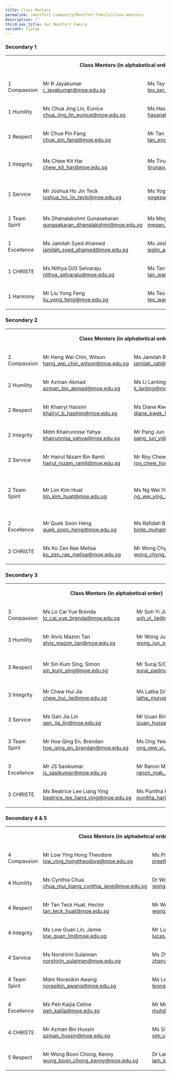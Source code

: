 ```yaml
---
title: Class Mentors
permalink: /montfort-community/Montfort-Family/class-mentors/
description: ""
third_nav_title: Our Montfort Family
variant: tiptap
---
```

<h3>Secondary 1</h3>
<table style="minWidth: 100px">
<colgroup>
<col>
<col>
<col>
<col>
</colgroup>
<tbody>
<tr>
<th rowspan="1" colspan="3">
<p>Class Mentors (in alphabetical order)</p>
</th>
<th rowspan="1" colspan="1">
<p></p>
</th>
</tr>
<tr>
<td rowspan="1" colspan="1">
<p>1 Compassion</p>
</td>
<td rowspan="1" colspan="1">
<p>Mr R Jayakumar
<br><a href="mailto:r_jayakumar@moe.edu.sg" rel="noopener noreferrer nofollow" target="_blank">r_jayakumar@moe.edu.sg</a>
</p>
</td>
<td rowspan="1" colspan="1">
<p>Ms Tey Ser Ling
<br><a href="mailto:tey_ser_ling@moe.edu.sg" rel="noopener noreferrer nofollow" target="_blank">tey_ser_ling@moe.edu.sg</a>
</p>
</td>
<td rowspan="1" colspan="1">
<p></p>
</td>
</tr>
<tr>
<td rowspan="1" colspan="1">
<p>1 Humility</p>
</td>
<td rowspan="1" colspan="1">
<p>Ms Chua Jing Lin, Eunice
<br><a href="mailto:chua_jing_lin_eunice@moe.edu.sg" rel="noopener noreferrer nofollow" target="_blank">chua_jing_lin_eunice@moe.edu.sg</a>
</p>
</td>
<td rowspan="1" colspan="1">
<p>Ms Hasanah Binte Hassan
<br><a href="mailto:hasanah_hassan@moe.edu.sg" rel="noopener noreferrer nofollow" target="_blank">hasanah_hassan@moe.edu.sg</a>
</p>
</td>
<td rowspan="1" colspan="1">
<p></p>
</td>
</tr>
<tr>
<td rowspan="1" colspan="1">
<p>1 Respect</p>
</td>
<td rowspan="1" colspan="1">
<p>Mr Chue Pin Fang
<br><a href="mailto:chue_pin_fang@moe.edu.sg" rel="noopener noreferrer nofollow" target="_blank">chue_pin_fang@moe.edu.sg</a>
</p>
</td>
<td rowspan="1" colspan="1">
<p>Mr Tan Eng Hwee
<br><a href="mailto:tan_eng_hwee@moe.edu.sg" rel="noopener noreferrer nofollow" target="_blank">tan_eng_hwee@moe.edu.sg</a>
</p>
</td>
<td rowspan="1" colspan="1">
<p></p>
</td>
</tr>
<tr>
<td rowspan="1" colspan="1">
<p>1 Integrity</p>
</td>
<td rowspan="1" colspan="1">
<p>Ms Chew Kit Har
<br><a href="mailto:chew_kit_har@moe.edu.sg" rel="noopener noreferrer nofollow" target="_blank">chew_kit_har@moe.edu.sg</a>
</p>
</td>
<td rowspan="1" colspan="1">
<p>Ms Tirunavukkarasu Poongodi
<br><a href="mailto:tirunavukkarasu_poongodi@moe.edu.sg" rel="noopener noreferrer nofollow" target="_blank">tirunavukkarasu_poongodi@moe.edu.sg</a>
</p>
</td>
<td rowspan="1" colspan="1">
<p>Mrs Tan-Sin Li Huang</p>
<p><a href="mailto:sin_li_huang_a@moe.edu.sg" rel="noopener noreferrer nofollow" target="_blank">sin_li_huang_a@moe.edu.sg</a>
</p>
</td>
</tr>
<tr>
<td rowspan="1" colspan="1">
<p>1 Service</p>
</td>
<td rowspan="1" colspan="1">
<p>Mr Joshua Ho Jin Teck
<br><a href="mailto:joshua_ho_jin_teck@moe.edu.sg" rel="noopener noreferrer nofollow" target="_blank">joshua_ho_jin_teck@moe.edu.sg</a>
</p>
</td>
<td rowspan="1" colspan="1">
<p>Ms Yogeswari Elangovan
<br><a href="mailto:yogeswari_elangovan@moe.edu.sg" rel="noopener noreferrer nofollow" target="_blank">yogeswari_elangovan@moe.edu.sg</a>
</p>
</td>
<td rowspan="1" colspan="1">
<p>Mr Lim Tze Hee</p>
<p><a href="mailto:lim_tze_hee@moe.edu.sg" rel="noopener noreferrer nofollow" target="_blank">lim_tze_hee@moe.edu.sg</a>
</p>
</td>
</tr>
<tr>
<td rowspan="1" colspan="1">
<p>1 Team Spirit</p>
</td>
<td rowspan="1" colspan="1">
<p>Ms Dhanalakshmi Gunasekaran
<br><a href="mailto:gunasekaran_dhanalakshmi@moe.edu.sg" rel="noopener noreferrer nofollow" target="_blank">gunasekaran_dhanalakshmi@moe.edu.sg</a>
</p>
</td>
<td rowspan="1" colspan="1">
<p>Ms Megan Tan Shu Ning
<br><a href="mailto:megan_tan_shu_ning@moe.edu.sg" rel="noopener noreferrer nofollow" target="_blank">megan_tan_shu_ning@moe.edu.sg</a>
</p>
</td>
<td rowspan="1" colspan="1">
<p>Ms Zureny Ibrahim</p>
</td>
</tr>
<tr>
<td rowspan="1" colspan="1">
<p>1 Excellence</p>
</td>
<td rowspan="1" colspan="1">
<p>Ms Jamilah Syed Ahamed <a href="mailto:jamilah_syed_ahamed@moe.edu.sg" rel="noopener noreferrer nofollow" target="_blank">jamilah_syed_ahamed@moe.edu.sg</a>
</p>
</td>
<td rowspan="1" colspan="1">
<p>Ms Jeslin Ang Hui Min
<br><a href="mailto:jeslin_ang_hui_min@moe.edu.sg" rel="noopener noreferrer nofollow" target="_blank">jeslin_ang_hui_min@moe.edu.sg</a>
</p>
</td>
<td rowspan="1" colspan="1">
<p></p>
</td>
</tr>
<tr>
<td rowspan="1" colspan="1">
<p>1 CHRISTE</p>
</td>
<td rowspan="1" colspan="1">
<p>Ms Nithya D/O Selvaraju
<br><a href="mailto:nithya_selvaraju@moe.edu.sg" rel="noopener noreferrer nofollow" target="_blank">nithya_selvaraju@moe.edu.sg</a>
</p>
</td>
<td rowspan="1" colspan="1">
<p>Ms Tan Wan Sim
<br><a href="mailto:tan_wan_sim_a@moe.edu.sg" rel="noopener noreferrer nofollow" target="_blank">tan_wan_sim_a@moe.edu.sg</a>
</p>
</td>
<td rowspan="1" colspan="1">
<p>Ms Lim Xi, Morgan
<br><a href="mailto:lim_xi_morgan@moe.edu.sg" rel="noopener noreferrer nofollow" target="_blank">lim_xi_morgan@moe.edu.sg</a>
</p>
</td>
</tr>
<tr>
<td rowspan="1" colspan="1">
<p>1 Harmony</p>
</td>
<td rowspan="1" colspan="1">
<p>Mr Liu Yong Feng
<br><a href="mailto:liu_yong_feng@moe.edu.sg" rel="noopener noreferrer nofollow" target="_blank">liu_yong_feng@moe.edu.sg</a>
</p>
</td>
<td rowspan="1" colspan="1">
<p>Ms Teo Wan Lin
<br><a href="mailto:teo_wan_lin@moe.edu.sg" rel="noopener noreferrer nofollow" target="_blank">teo_wan_lin@moe.edu.sg</a>
</p>
</td>
<td rowspan="1" colspan="1">
<p>Ms Regunathan Niveda
<br><a href="mailto:regunathan_niveda@moe.edu.sg" rel="noopener noreferrer nofollow" target="_blank">regunathan_niveda@moe.edu.sg</a>
</p>
</td>
</tr>
</tbody>
</table>
<h3>Secondary 2</h3>
<table style="minWidth: 100px">
<colgroup>
<col>
<col>
<col>
<col>
</colgroup>
<tbody>
<tr>
<th rowspan="1" colspan="3">
<p>Class Mentors (in alphabetical order)</p>
</th>
<th rowspan="1" colspan="1">
<p></p>
</th>
</tr>
<tr>
<td rowspan="1" colspan="1">
<p>2 Compassion</p>
</td>
<td rowspan="1" colspan="1">
<p>Mr Heng Wei Chin, Wilson
<br><a href="mailto:heng_wei_chin_wilson@moe.edu.sg" rel="noopener noreferrer nofollow" target="_blank">heng_wei_chin_wilson@moe.edu.sg</a>
</p>
</td>
<td rowspan="1" colspan="1">
<p>Ms Jamilah Bte Rati
<br><a href="mailto:jamilah_rati@moe.edu.sg" rel="noopener noreferrer nofollow" target="_blank">jamilah_rati@moe.edu.sg</a>
</p>
</td>
<td rowspan="1" colspan="1">
<p>Mr Kwok Kar Hou Matthew
<br><a href="mailto:kwok_kar_hou_mathew@moe.edu.sg" rel="noopener noreferrer nofollow" target="_blank">kwok_kar_hou_mathew@moe.edu.sg</a>
</p>
</td>
</tr>
<tr>
<td rowspan="1" colspan="1">
<p>2 Humility</p>
</td>
<td rowspan="1" colspan="1">
<p>Mr Azman Akmad
<br><a href="mailto:azman_bin_akmad@moe.edu.sg" rel="noopener noreferrer nofollow" target="_blank">azman_bin_akmad@moe.edu.sg</a>
</p>
</td>
<td rowspan="1" colspan="1">
<p>Ms Li Lanting
<br><a href="mailto:li_lanting@moe.edu.sg" rel="noopener noreferrer nofollow" target="_blank">li_lanting@moe.edu.sg</a>
</p>
</td>
<td rowspan="1" colspan="1">
<p></p>
</td>
</tr>
<tr>
<td rowspan="1" colspan="1">
<p>2 Respect</p>
</td>
<td rowspan="1" colspan="1">
<p>Mr Khairyl Hassim <a href="mailto:khairyl_b_hashim@moe.edu.sg" rel="noopener noreferrer nofollow" target="_blank">khairyl_b_hashim@moe.edu.sg</a>
</p>
</td>
<td rowspan="1" colspan="1">
<p>Ms Diane Kwek Kheng Hwee
<br><a href="mailto:diane_kwek_kheng_hwee@moe.edu.sg" rel="noopener noreferrer nofollow" target="_blank">diane_kwek_kheng_hwee@moe.edu.sg</a>
</p>
</td>
<td rowspan="1" colspan="1">
<p></p>
</td>
</tr>
<tr>
<td rowspan="1" colspan="1">
<p>2 Integrity</p>
</td>
<td rowspan="1" colspan="1">
<p>Mdm Khairunnisa Yahya
<br><a href="mailto:khairunnisa_yahya@moe.edu.sg" rel="noopener noreferrer nofollow" target="_blank">khairunnisa_yahya@moe.edu.sg</a>
</p>
</td>
<td rowspan="1" colspan="1">
<p>Mr Pang Jun Yi
<br><a href="mailto:pang_jun_yi@moe.edu.sg" rel="noopener noreferrer nofollow" target="_blank">pang_jun_yi@moe.edu.sg</a>
</p>
</td>
<td rowspan="1" colspan="1">
<p></p>
</td>
</tr>
<tr>
<td rowspan="1" colspan="1">
<p>2 Service</p>
</td>
<td rowspan="1" colspan="1">
<p>Mr Hairul Nizam Bin Ramli
<br><a href="mailto:hairul_nizam_ramli@moe.edu.sg" rel="noopener noreferrer nofollow" target="_blank">hairul_nizam_ramli@moe.edu.sg</a>
</p>
</td>
<td rowspan="1" colspan="1">
<p>Mr Roy Chew Hock Wu
<br><a href="mailto:roy_chew_hock_wu@moe.edu.sg" rel="noopener noreferrer nofollow" target="_blank">roy_chew_hock_wu@moe.edu.sg</a>
</p>
</td>
<td rowspan="1" colspan="1">
<p></p>
</td>
</tr>
<tr>
<td rowspan="1" colspan="1">
<p>2 Team Spirit</p>
</td>
<td rowspan="1" colspan="1">
<p>Mr Lim Kim Huat
<br><a href="mailto:lim_kim_huat@moe.edu.sg" rel="noopener noreferrer nofollow" target="_blank">lim_kim_huat@moe.edu.sg</a>
</p>
</td>
<td rowspan="1" colspan="1">
<p>Ms Ng Wei Ying
<br><a href="mailto:ng_wei_ying_a@moe.edu.sg" rel="noopener noreferrer nofollow" target="_blank">ng_wei_ying_a@moe.edu.sg</a>
</p>
</td>
<td rowspan="1" colspan="1">
<p>Ms Lalitha d/o Ramasamy</p>
<p>(Mrs Gunasagaran)</p>
<p><a href="mailto:gunasagaran_a@moe.edu.sg" rel="noopener noreferrer nofollow" target="_blank">gunasagaran_a@moe.edu.sg</a>
</p>
</td>
</tr>
<tr>
<td rowspan="1" colspan="1">
<p>2 Excellence</p>
</td>
<td rowspan="1" colspan="1">
<p>Mr Quek Soon Heng
<br><a href="mailto:quek_soon_heng@moe.edu.sg" rel="noopener noreferrer nofollow" target="_blank">quek_soon_heng@moe.edu.sg</a>
</p>
</td>
<td rowspan="1" colspan="1">
<p>Ms Rafidah Bte Muhammad Nasir
<br><a href="mailto:binte_muhammad_nasir_rafidah@moe.edu.sg" rel="noopener noreferrer nofollow" target="_blank">binte_muhammad_nasir_rafidah@moe.edu.sg</a>
</p>
</td>
<td rowspan="1" colspan="1">
<p>Ms Agnes David <a href="mailto:agnes_david@moe.edu.sg" rel="noopener noreferrer nofollow" target="_blank">agnes_david@moe.edu.sg</a>
</p>
</td>
</tr>
<tr>
<td rowspan="1" colspan="1">
<p>2 CHRISTE</p>
</td>
<td rowspan="1" colspan="1">
<p>Ms Ko Zen Rae Melisa
<br><a href="mailto:ko_zen_rae_melisa@moe.edu.sg" rel="noopener noreferrer nofollow" target="_blank">ko_zen_rae_melisa@moe.edu.sg</a>
</p>
</td>
<td rowspan="1" colspan="1">
<p>Mr Wong Chyng Shiau Kenny
<br><a href="mailto:wong_chyng_shiau@moe.edu.sg" rel="noopener noreferrer nofollow" target="_blank">wong_chyng_shiau@moe.edu.sg</a>
</p>
</td>
<td rowspan="1" colspan="1">
<p>Ms Nurul Aqilah Binte Minhaj
<br><a href="mailto:nurul_aqilah_minhaj@moe.edu.sg" rel="noopener noreferrer nofollow" target="_blank">nurul_aqilah_minhaj@moe.edu.sg</a>
</p>
</td>
</tr>
</tbody>
</table>
<h3>Secondary 3</h3>
<table style="minWidth: 100px">
<colgroup>
<col>
<col>
<col>
<col>
</colgroup>
<tbody>
<tr>
<th rowspan="1" colspan="3">
<p>Class Mentors (in alphabetical order)</p>
</th>
<th rowspan="1" colspan="1">
<p></p>
</th>
</tr>
<tr>
<td rowspan="1" colspan="1">
<p>3 Compassion</p>
</td>
<td rowspan="1" colspan="1">
<p>Ms Lo Cai Yue Brenda
<br><a href="mailto:lo_cai_yue_brenda@moe.edu.sg" rel="noopener noreferrer nofollow" target="_blank">lo_cai_yue_brenda@moe.edu.sg</a>
</p>
</td>
<td rowspan="1" colspan="1">
<p>Mr Soh Yi Jie
<br><a href="mailto:soh_yi_jie@moe.edu.sg" rel="noopener noreferrer nofollow" target="_blank">soh_yi_jie@moe.edu.sg</a>
</p>
</td>
<td rowspan="1" colspan="1">
<p></p>
</td>
</tr>
<tr>
<td rowspan="1" colspan="1">
<p>3 Humility</p>
</td>
<td rowspan="1" colspan="1">
<p>Mr Alvis Mazon Tan
<br><a href="mailto:alvis_mazon_tan@moe.edu.sg" rel="noopener noreferrer nofollow" target="_blank">alvis_mazon_tan@moe.edu.sg</a>
</p>
</td>
<td rowspan="1" colspan="1">
<p>Mr Wong Jun Pei, Nicholas
<br><a href="mailto:wong_jun_pei_nicholas@moe.edu.sg" rel="noopener noreferrer nofollow" target="_blank">wong_jun_pei_nicholas@moe.edu.sg</a>
</p>
</td>
<td rowspan="1" colspan="1">
<p>Ms Bose Sayori
<br><a href="mailto:sayori_bose@moe.edu.sg" rel="noopener noreferrer nofollow" target="_blank">sayori_bose@moe.edu.sg</a>
</p>
</td>
</tr>
<tr>
<td rowspan="1" colspan="1">
<p>3 Respect</p>
</td>
<td rowspan="1" colspan="1">
<p>Mr Sin Kum Sing, Simon
<br><a href="mailto:sin_kum_sing@moe.edu.sg" rel="noopener noreferrer nofollow" target="_blank">sin_kum_sing@moe.edu.sg</a>
</p>
</td>
<td rowspan="1" colspan="1">
<p>Mr Suraj S/O Padman
<br><a href="mailto:suraj_padman@moe.edu.sg" rel="noopener noreferrer nofollow" target="_blank">suraj_padman@moe.edu.sg</a>
</p>
</td>
<td rowspan="1" colspan="1">
<p>Mr Azahar Bin Mohamed</p>
<p><a href="mailto:azahar_mohamed@moe.edu.sg" rel="noopener noreferrer nofollow" target="_blank">azahar_mohamed@moe.edu.sg</a>
</p>
</td>
</tr>
<tr>
<td rowspan="1" colspan="1">
<p>3 Integrity</p>
</td>
<td rowspan="1" colspan="1">
<p>Mr Chew Hui Jie
<br><a href="mailto:chew_hui_jie@moe.edu.sg" rel="noopener noreferrer nofollow" target="_blank">chew_hui_jie@moe.edu.sg</a>
</p>
</td>
<td rowspan="1" colspan="1">
<p>Ms Latha D/O Murugiah
<br><a href="mailto:latha_murugiah@moe.edu.sg" rel="noopener noreferrer nofollow" target="_blank">latha_murugiah@moe.edu.sg</a>
</p>
</td>
<td rowspan="1" colspan="1">
<p></p>
</td>
</tr>
<tr>
<td rowspan="1" colspan="1">
<p>3 Service</p>
</td>
<td rowspan="1" colspan="1">
<p>Ms Gan Jia Lin
<br><a href="mailto:gan_jia_lin@moe.edu.sg" rel="noopener noreferrer nofollow" target="_blank">gan_jia_lin@moe.edu.sg</a>
</p>
</td>
<td rowspan="1" colspan="1">
<p>Mr Izuan Bin Hussain Bagarib
<br><a href="mailto:izuan_hussain_bagarib@moe.edu.sg" rel="noopener noreferrer nofollow" target="_blank">izuan_hussain_bagarib@moe.edu.sg</a>
</p>
</td>
<td rowspan="1" colspan="1">
<p>Mr Soo Kwok Wah <a href="mailto:soo_kwok_wah@moe.edu.sg" rel="noopener noreferrer nofollow" target="_blank">soo_kwok_wah@moe.edu.sg</a>
</p>
</td>
</tr>
<tr>
<td rowspan="1" colspan="1">
<p>3 Team Spirit</p>
</td>
<td rowspan="1" colspan="1">
<p>Mr Hoe Qing En, Brendan
<br><a href="mailto:hoe_qing_en_brendan@moe.edu.sg" rel="noopener noreferrer nofollow" target="_blank">hoe_qing_en_brendan@moe.edu.sg</a>
</p>
</td>
<td rowspan="1" colspan="1">
<p>Ms Ong Yew Yi Eve
<br><a href="mailto:ong_yew_yi_eve@moe.edu.sg" rel="noopener noreferrer nofollow" target="_blank">ong_yew_yi_eve@moe.edu.sg</a>
</p>
</td>
<td rowspan="1" colspan="1">
<p>Mr Michael Kek <a href="mailto:kek_liok_ken@moe.edu.sg" rel="noopener noreferrer nofollow" target="_blank">kek_liok_ken@moe.edu.sg</a>
</p>
</td>
</tr>
<tr>
<td rowspan="1" colspan="1">
<p>3 Excellence</p>
</td>
<td rowspan="1" colspan="1">
<p>Mr JS Sasikumar
<br><a href="mailto:js_sasikumar@moe.edu.sg" rel="noopener noreferrer nofollow" target="_blank">js_sasikumar@moe.edu.sg</a>
</p>
</td>
<td rowspan="1" colspan="1">
<p>Mr Ranon Mak Enhao
<br><a href="mailto:ranon_mak_enhao@moe.edu.sg" rel="noopener noreferrer nofollow" target="_blank">ranon_mak_enhao@moe.edu.sg</a>
</p>
</td>
<td rowspan="1" colspan="1">
<p>Ms Zhong Xiaomei <a href="mailto:zhong_xiaomei@moe.edu.sg" rel="noopener noreferrer nofollow" target="_blank">zhong_xiaomei@moe.edu.sg</a>
</p>
</td>
</tr>
<tr>
<td rowspan="1" colspan="1">
<p>3 CHRISTE</p>
</td>
<td rowspan="1" colspan="1">
<p>Ms Beatrice Lee Liang Ying
<br><a href="mailto:beatrice_lee_liang_ying@moe.edu.sg" rel="noopener noreferrer nofollow" target="_blank">beatrice_lee_liang_ying@moe.edu.sg</a>
</p>
<p></p>
</td>
<td rowspan="1" colspan="1">
<p>Ms Punitha Haridas
<br><a href="mailto:punitha_haridas@moe.edu.sg" rel="noopener noreferrer nofollow" target="_blank">punitha_haridas@moe.edu.sg</a>
</p>
</td>
<td rowspan="1" colspan="1">
<p></p>
</td>
</tr>
</tbody>
</table>
<h3>Secondary 4 &amp; 5</h3>
<table style="minWidth: 75px">
<colgroup>
<col>
<col>
<col>
</colgroup>
<tbody>
<tr>
<th rowspan="1" colspan="3">
<p>Class Mentors (in alphabetical order)</p>
</th>
</tr>
<tr>
<td rowspan="1" colspan="1">
<p>4 Compassion</p>
</td>
<td rowspan="1" colspan="1">
<p>Mr Low Ying Hong Theodore
<br><a href="mailto:low_ying_hongtheodore@moe.edu.sg" rel="noopener noreferrer nofollow" target="_blank">low_ying_hongtheodore@moe.edu.sg</a>
</p>
</td>
<td rowspan="1" colspan="1">
<p>Ms Preetha d/o Preklathan
<br><a href="mailto:preetha_preklathan@moe.edu.sg" rel="noopener noreferrer nofollow" target="_blank">preetha_preklathan@moe.edu.sg</a>
</p>
</td>
</tr>
<tr>
<td rowspan="1" colspan="1">
<p>4 Humility</p>
</td>
<td rowspan="1" colspan="1">
<p>Ms Cynthia Chua
<br><a href="mailto:chua_mui_kiang_cynthia_jane@moe.edu.sg" rel="noopener noreferrer nofollow" target="_blank">chua_mui_kiang_cynthia_jane@moe.edu.sg</a>
</p>
</td>
<td rowspan="1" colspan="1">
<p>Dr Wong De Wei, Shawn
<br><a href="mailto:wong_de_wei_shawn@moe.edu.sg" rel="noopener noreferrer nofollow" target="_blank">wong_de_wei_shawn@moe.edu.sg</a>
</p>
</td>
</tr>
<tr>
<td rowspan="1" colspan="1">
<p>4 Respect</p>
</td>
<td rowspan="1" colspan="1">
<p>Mr Tan Teck Huat, Hector
<br><a href="mailto:tan_teck_huat@moe.edu.sg" rel="noopener noreferrer nofollow" target="_blank">tan_teck_huat@moe.edu.sg</a>
</p>
</td>
<td rowspan="1" colspan="1">
<p>Mr Wong Yong Zhao Caleb
<br><a href="mailto:wong_yong_zhao_caleb@moe.edu.sg" rel="noopener noreferrer nofollow" target="_blank">wong_yong_zhao_caleb@moe.edu.sg</a>
</p>
</td>
</tr>
<tr>
<td rowspan="1" colspan="1">
<p>4 Integrity</p>
</td>
<td rowspan="1" colspan="1">
<p>Ms Low Guan Lin, Jamie
<br><a href="mailto:low_guan_lin@moe.edu.sg" rel="noopener noreferrer nofollow" target="_blank">low_guan_lin@moe.edu.sg</a>
</p>
</td>
<td rowspan="1" colspan="1">
<p>Mr Lucas Tang An Sheng
<br><a href="mailto:lucas_tang_an_sheng@moe.edu.sg" rel="noopener noreferrer nofollow" target="_blank">lucas_tang_an_sheng@moe.edu.sg</a>
</p>
</td>
</tr>
<tr>
<td rowspan="1" colspan="1">
<p>4 Service</p>
</td>
<td rowspan="1" colspan="1">
<p>Ms Norshirin Sulaiman
<br><a href="mailto:norshirin_sulaiman@moe.edu.sg" rel="noopener noreferrer nofollow" target="_blank">norshirin_sulaiman@moe.edu.sg</a>
</p>
</td>
<td rowspan="1" colspan="1">
<p>Ms Zhang Wenjie
<br><a href="mailto:zhang_wenjie@moe.edu.sg" rel="noopener noreferrer nofollow" target="_blank">zhang_wenjie@moe.edu.sg</a>
</p>
</td>
</tr>
<tr>
<td rowspan="1" colspan="1">
<p>4 Team Spirit</p>
</td>
<td rowspan="1" colspan="1">
<p>Mdm Norasikin Awang
<br><a href="mailto:norasikin_awang@moe.edu.sg" rel="noopener noreferrer nofollow" target="_blank">norasikin_awang@moe.edu.sg</a>
</p>
</td>
<td rowspan="1" colspan="1">
<p>Ms Leong Kar Wai, Karen
<br><a href="mailto:leong_kar_wai_karen@moe.edu.sg" rel="noopener noreferrer nofollow" target="_blank">leong_kar_wai_karen@moe.edu.sg</a>
</p>
</td>
</tr>
<tr>
<td rowspan="1" colspan="1">
<p>4 Excellence</p>
</td>
<td rowspan="1" colspan="1">
<p>Ms Peh Kaijia Celine
<br><a href="mailto:peh_kaijia@moe.edu.sg" rel="noopener noreferrer nofollow" target="_blank">peh_kaijia@moe.edu.sg</a>
</p>
</td>
<td rowspan="1" colspan="1">
<p>Mr Muhammad Idris Bin Anwar
<br><a href="mailto:muhd_idris_anwar@moe.edu.sg" rel="noopener noreferrer nofollow" target="_blank">muhd_idris_anwar@moe.edu.sg</a>
</p>
</td>
</tr>
<tr>
<td rowspan="1" colspan="1">
<p>4 CHRISTE</p>
</td>
<td rowspan="1" colspan="1">
<p>Mr Azman Bin Hussin
<br><a href="mailto:azman_hussin@moe.edu.sg" rel="noopener noreferrer nofollow" target="_blank">azman_hussin@moe.edu.sg</a>
</p>
</td>
<td rowspan="1" colspan="1">
<p>Ms Sim Yuan Qi
<br><a href="mailto:sim_yuan_qi@moe.edu.sg" rel="noopener noreferrer nofollow" target="_blank">sim_yuan_qi@moe.edu.sg</a>
</p>
</td>
</tr>
<tr>
<td rowspan="1" colspan="1">
<p>5 Respect</p>
</td>
<td rowspan="1" colspan="1">
<p>Mr Wong Boon Chong, Kenny
<br><a href="mailto:wong_boon_chong_kenny@moe.edu.sg" rel="noopener noreferrer nofollow" target="_blank">wong_boon_chong_kenny@moe.edu.sg</a>
</p>
</td>
<td rowspan="1" colspan="1">
<p>Dr Lam Kwan Hang
<br><a href="mailto:lam_kwan_hang@moe.edu.sg" rel="noopener noreferrer nofollow" target="_blank">lam_kwan_hang@moe.edu.sg</a>
</p>
</td>
</tr>
</tbody>
</table>
<p></p>